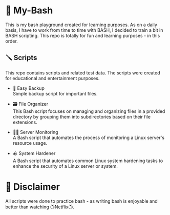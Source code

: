 # 🚙 My-Bash

This is my bash playground created for learning purposes. As on a daily basis, I have to work from time to time with BASH, I decided to train a bit in BASH scripting. This repo is totally for fun and learning purposes - in this order.

## 🪛 Scripts

This repo contains scripts and related test data. The scripts were created for educational and entertainment purposes.

- 🦺 Easy Backup<br>
  Simple backup script for important files.

- 🗃️ File Organizer<br>
  This Bash script focuses on managing and organizing files in a provided directory by grouping them into subdirectories based on their file extensions.

- 🐕‍🦺 Server Monitoring<br>
  A Bash script that automates the process of monitoring a Linux server's resource usage.

- 🪨 System Hardener<br>
  A Bash script that automates common Linux system hardening tasks to enhance the security of a Linux server or system.

# 🍒 Disclaimer

All scripts were done to practice bash - as writing bash is enjoyable and better than watching 📺Netflix📺.
